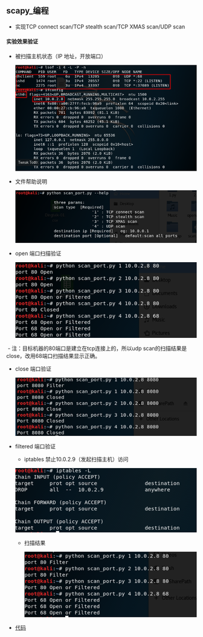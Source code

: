 ## scapy_编程

- 实现TCP connect scan/TCP stealth scan/TCP XMAS scan/UDP scan

#### 实验效果验证

- 被扫描主机状态（IP 地址，开放端口）

  ![ip](ip.png)

- 文件帮助说明

  ![help](help.png)

- open 端口扫描验证

  ![open](open.png)

  - 注：目标机器的80端口是建立在tcp连接上的，所以udp scan的扫描结果是close，改用68端口扫描结果显示正确。

- close 端口验证

  ![close](close.png)

- filtered 端口验证

  - iptables 禁止10.0.2.9（发起扫描主机）访问

  ![iptables8](iptables8.png)

  - 扫描结果

    ![filter](filter.png)

- [代码](https://github.com/songyawen/ns/blob/flip_class_branch/2017-2/Sonya_Coursework/FlippedClassroom_HW/HW_2/scan_port.py)

  ​

  ​

